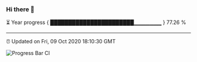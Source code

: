 ### Hi there 👋

⏳ Year progress { ███████████████████████▁▁▁▁▁▁▁ } 77.26 %

---

⏰ Updated on Fri, 09 Oct 2020 18:10:30 GMT

![Progress Bar CI](https://github.com/liununu/liununu/workflows/Progress%20Bar%20CI/badge.svg)
